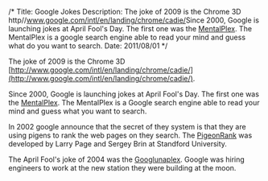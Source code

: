 /*
Title: Google Jokes
Description: The joke of 2009 is the Chrome 3D <a>http//www.google.com/intl/en/landing/chrome/cadie/</a>Since 2000, Google is launching jokes at April Fool's Day. The first one was the <a href="http//www.google.com/mentalplex/">MentalPlex</a>. The MentalPlex is a google search engine able to read your mind and guess what do you want to search.
Date: 2011/08/01
*/

The joke of 2009 is the Chrome 3D [http://www.google.com/intl/en/landing/chrome/cadie/](http://www.google.com/intl/en/landing/chrome/cadie/).

Since 2000, Google is launching jokes at April Fool's Day. The first one was the [MentalPlex](http://www.google.com/mentalplex/). The MentalPlex is a Google search engine able to read your mind and guess what you want to search.

In 2002 google announce that the secret of they system is that they are using pigens to rank the web pages on they search. The [PigeonRank](http://www.google.com/technology/pigeonrank.html) was developed by Larry Page and Sergey Brin at Standford University.

The April Fool's joke of 2004 was the [Googlunaplex](http://www.google.com/jobs/lunar_job.html). Google was hiring engineers to work at the new station they were building at the moon.
